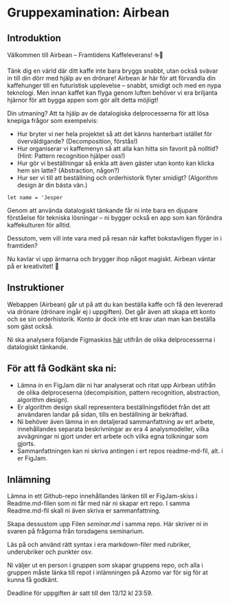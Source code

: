# Gruppexamination: Airbean

## Introduktion

Välkommen till Airbean – Framtidens Kaffeleverans! ☕️🚁

Tänk dig en värld där ditt kaffe inte bara bryggs snabbt, utan också svävar in till din dörr med hjälp av en drönare! Airbean är här för att förvandla din kaffehunger till en futuristisk upplevelse – snabbt, smidigt och med en nypa teknologi. Men innan kaffet kan flyga genom luften behöver vi era briljanta hjärnor för att bygga appen som gör allt detta möjligt!

Din utmaning? Att ta hjälp av de datalogiska delprocesserna för att lösa knepiga frågor som exempelvis:

* Hur bryter vi ner hela projektet så att det känns hanterbart istället för överväldigande? (Decomposition, förstås!)
* Hur organiserar vi kaffemenyn så att alla kan hitta sin favorit på nolltid? (Hint: Pattern recognition hjälper oss!)
* Hur gör vi beställningar så enkla att även gäster utan konto kan klicka hem sin latte? (Abstraction, någon?)
* Hur ser vi till att beställning och orderhistorik flyter smidigt? (Algorithm design är din bästa vän.)

```
let name = 'Jesper
```

Genom att använda datalogiskt tänkande får ni inte bara en djupare förståelse för tekniska lösningar – ni bygger också en app som kan förändra kaffekulturen för alltid. 

Dessutom, vem vill inte vara med på resan när kaffet bokstavligen flyger in i framtiden?

Nu kavlar vi upp ärmarna och brygger ihop något magiskt. Airbean väntar på er kreativitet! 🚀

## Instruktioner

Webappen (Airbean) går ut på att du kan beställa kaffe och få den levererad via drönare (drönare ingår ej i uppgiften). Det går även att skapa ett konto och se sin orderhistorik. Konto är dock inte ett krav utan man kan beställa som gäst också.

Ni ska analysera följande Figmaskiss [här](https://www.figma.com/file/ONcO3UQRPBLQsZc3FkysMt/AirBean-v.1.1---Vue?node-id=0%3A1) utifrån de olika delprocesserna i datalogiskt tänkande.

## För att få Godkänt ska ni:

* Lämna in en FigJam där ni har analyserat och ritat upp Airbean utifrån de olika delproceserna (decompisition, pattern recognition, abstraction, algorithm design).
* Er algorithm design skall representera beställningsflödet från det att användaren landar på sidan, tills en beställning är bekräftad. 
* Ni behöver även lämna in en detaljerad sammanfattning av ert arbete, innehållandes separata beskrivningar av era 4 analysmodeller, vilka avvägningar ni gjort under ert arbete och vilka egna tolkningar som gjorts.
* Sammanfattningen kan ni skriva antingen i ert repos readme-md-fil, alt. i er FigJam.

## Inlämning
Lämna in ett Github-repo innehållandes länken till er FigJam-skiss i Readme.md-filen som ni får med när ni skapar ert repo. I samma Readme.md-fil skall ni även skriva er sammanfattning.

Skapa dessustom upp Filen *seminar.md* i samma repo. Här skriver ni in svaren på frågorna från torsdagens seminarium. 

Läs på och använd rätt syntax i era markdown-filer med rubriker, underubriker och punkter osv.

Ni väljer ut en person i gruppen som skapar gruppens repo, och alla i gruppen måste länka till repot i inlämningen på Azomo var för sig för at kunna få godkänt.

Deadline för uppgiften är satt till den 13/12 kl 23:59. 
